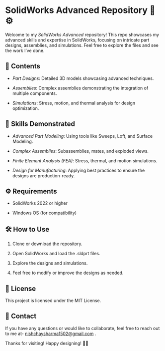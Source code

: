 # SolidWorks Advanced Repository 🔧⚙

Welcome to my *SolidWorks Advanced* repository! This repo showcases my advanced skills and expertise in SolidWorks, focusing on intricate part designs, assemblies, and simulations. Feel free to explore the files and see the work I’ve done.

## 📂 Contents
- *Part Designs*: Detailed 3D models showcasing advanced techniques.

- *Assemblies*: Complex assemblies demonstrating the integration of multiple components.

- *Simulations*: Stress, motion, and thermal analysis for design optimization.

## 🚀 Skills Demonstrated
- *Advanced Part Modeling*: Using tools like Sweeps, Loft, and Surface Modeling.

- *Complex Assemblies*: Subassemblies, mates, and exploded views.

- *Finite Element Analysis (FEA)*: Stress, thermal, and motion simulations.

- *Design for Manufacturing*: Applying best practices to ensure the designs are production-ready.

## ⚙ Requirements
- SolidWorks 2022 or higher

- Windows OS (for compatibility)

## 🛠 How to Use
1. Clone or download the repository.

2. Open SolidWorks and load the .sldprt files.

3. Explore the designs and simulations.

4. Feel free to modify or improve the designs as needed.

## 📑 License
This project is licensed under the MIT License. 



## 📧 Contact
If you have any questions or would like to collaborate, feel free to reach out to me at- nishchaysharma1502@gmail.com .

Thanks for visiting! Happy designing! 🎨✨

